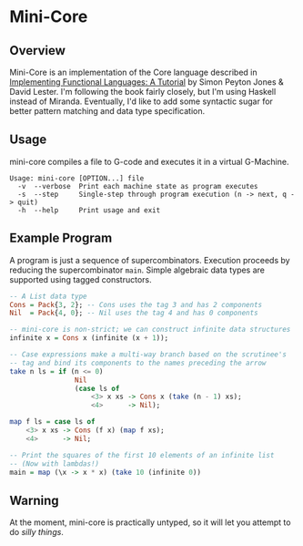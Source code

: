 # Mini-Core
## Overview
Mini-Core is an implementation of the Core language described in [Implementing Functional Languages: A Tutorial](http://research.microsoft.com/en-us/um/people/simonpj/papers/pj-lester-book/) by Simon Peyton Jones & David Lester. I'm following the book fairly closely, but I'm using Haskell instead of Miranda. Eventually, I'd like to add some syntactic sugar for better pattern matching and data type specification.

## Usage
mini-core compiles a file to G-code and executes it in a virtual G-Machine.

    Usage: mini-core [OPTION...] file
      -v  --verbose  Print each machine state as program executes
      -s  --step     Single-step through program execution (n -> next, q -> quit)
      -h  --help     Print usage and exit

## Example Program
A program is just a sequence of supercombinators. Execution proceeds by reducing the supercombinator `main`. Simple algebraic data types are supported using tagged constructors.

```haskell
-- A List data type
Cons = Pack{3, 2}; -- Cons uses the tag 3 and has 2 components
Nil  = Pack{4, 0}; -- Nil uses the tag 4 and has 0 components

-- mini-core is non-strict; we can construct infinite data structures
infinite x = Cons x (infinite (x + 1));

-- Case expressions make a multi-way branch based on the scrutinee's
-- tag and bind its components to the names preceding the arrow
take n ls = if (n <= 0)
                Nil
                (case ls of
                    <3> x xs -> Cons x (take (n - 1) xs);
                    <4>      -> Nil);

map f ls = case ls of
    <3> x xs -> Cons (f x) (map f xs);
    <4>      -> Nil;

-- Print the squares of the first 10 elements of an infinite list
-- (Now with lambdas!)
main = map (\x -> x * x) (take 10 (infinite 0))
```

## Warning
At the moment, mini-core is practically untyped, so it will let you attempt to do <i>silly things</i>.

